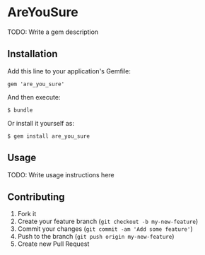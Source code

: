 # AreYouSure

TODO: Write a gem description

## Installation

Add this line to your application's Gemfile:

    gem 'are_you_sure'

And then execute:

    $ bundle

Or install it yourself as:

    $ gem install are_you_sure

## Usage

TODO: Write usage instructions here

## Contributing

1. Fork it
2. Create your feature branch (`git checkout -b my-new-feature`)
3. Commit your changes (`git commit -am 'Add some feature'`)
4. Push to the branch (`git push origin my-new-feature`)
5. Create new Pull Request

